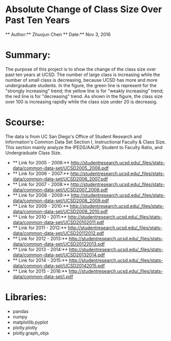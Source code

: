 # Absolute Change of Class Size Over Past Ten Years
** Author:** Zhuojun Chen
** Date:** Nov 3, 2016

# Summary:
The purpose of this project is to show the change of the class size over past ten years at UCSD. The number of large class is increasing while the number of small class is decreasing, because UCSD has more and more undergraduate students. In the figure, the green line is represent for the "strongly increasing" trend; the yellow line is for "weakly increasing" trend; the red line is for "decreasing" trend. As shown in the figure, the class size over 100 is increasing rapidly while the class size under 20 is decreasig. 

# Scourse:
The data is from UC San Diego's Office of Student Research and Information's Common Data Set Section I, Instructional Faculty & Class Size. This section mainly analyze the IPEDS/AAUP, Student to Faculty Ratio, and Undergraduate Class Size. 
 - ** Link for 2005 - 2006:** http://studentresearch.ucsd.edu/_files/stats-data/common-data-set/UCSD2005_2006.pdf
 - ** Link for 2006 - 2007:** http://studentresearch.ucsd.edu/_files/stats-data/common-data-set/UCSD2006_2007.pdf
 - ** Link for 2007 - 2008:** http://studentresearch.ucsd.edu/_files/stats-data/common-data-set/UCSD2007_2008.pdf
 - ** Link for 2008 - 2009:** http://studentresearch.ucsd.edu/_files/stats-data/common-data-set/UCSD2008_2009.pdf
 - ** Link for 2009 - 2010:** http://studentresearch.ucsd.edu/_files/stats-data/common-data-set/UCSD2009_2010.pdf
 - ** Link for 2010 - 2011:** http://studentresearch.ucsd.edu/_files/stats-data/common-data-set/UCSD20102011.pdf
 - ** Link for 2011 - 2012:** http://studentresearch.ucsd.edu/_files/stats-data/common-data-set/UCSD20112012.pdf 
 - ** Link for 2012 - 2013:** http://studentresearch.ucsd.edu/_files/stats-data/common-data-set/UCSD20122013.pdf
 - ** Link for 2013 - 2014:** http://studentresearch.ucsd.edu/_files/stats-data/common-data-set/UCSD20132014.pdf
 - ** Link for 2014 - 2015:** http://studentresearch.ucsd.edu/_files/stats-data/common-data-set/UCSD20142015.pdf
 - ** Link for 2015 - 2016:** http://studentresearch.ucsd.edu/_files/stats-data/common-data-set/i.pdf

# Libraries: 
 - pandas
 - numpy
 - matplotlib.pyplot
 - plotly.plotly
 - plotly.graph_objs 

